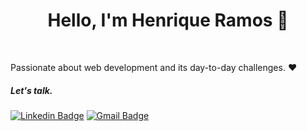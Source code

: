 <h1 align="center">Hello, I'm Henrique Ramos 👋</h1>
<br>

Passionate about web development and its day-to-day challenges. ❤️

<h5 align="left">Let's talk.</h5>

[![Linkedin Badge](https://img.shields.io/badge/-LinkeIn-0077b5?style=flat&logo=Linkedin&logoColor=white&link=https://https://www.linkedin.com/in/henriqueoramos/)](https://www.linkedin.com/in/henriqueoramos/) 
[![Gmail Badge](https://img.shields.io/badge/-Gmail-d14836?style=flat&logo=Gmail&logoColor=white&link=mailto:henriqueramos0106@gmail.com)](mailto:henriqueramos0106@gmail.com)

